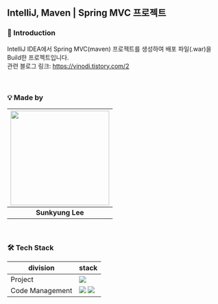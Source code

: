 ## IntelliJ, Maven | Spring MVC 프로젝트

### 📌 Introduction

IntelliJ IDEA에서 Spring MVC(maven) 프로젝트를 생성하여 배포 파일(.war)을 Build한 프로젝트입니다. </br>
관련 블로그 링크: https://vinodi.tistory.com/2

</br>

### 💡 Made by

| <img src="https://github.com/Vinodi-skLee.png" width="230" height="220"/> |
| :-----------------------------------: |
|            **Sunkyung Lee**           |

</br>

### 🛠 Tech Stack

| division        | stack                                                                                                                                                                                                                                                                                                       |
| --------------- | ----------------------------------------------------------------------------------------------------------------------------------------------------------------------------------------------------------------------------------------------------------------------------------------------------------- |
| Project        |  <img src="https://img.shields.io/badge/spring-6DB33F?style=for-the-badge&logo=spring&logoColor=black">|
| Code Management | <img src="https://img.shields.io/badge/git-F05032?style=for-the-badge&logo=git&logoColor=black"> <img src="https://img.shields.io/badge/github-181717?style=for-the-badge&logo=github&logoColor=black"> |
